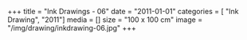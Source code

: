 +++
title = "Ink Drawings - 06"
date = "2011-01-01"
categories = [ "Ink Drawing", "2011"]
media = []
size = "100 x 100 cm"
image = "/img/drawing/inkdrawing-06.jpg"
+++
